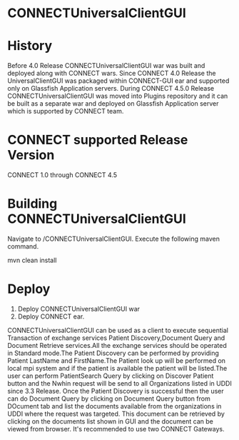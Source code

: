 CONNECTUniversalClientGUI
=========================

History
=======
Before 4.0 Release CONNECTUniversalClientGUI war was built and deployed along with CONNECT wars. Since CONNECT 4.0 Release the UniversalClientGUI was packaged within CONNECT-GUI ear and supported only on Glassfish Application servers. During CONNECT 4.5.0 Release CONNECTUniversalClientGUI was moved into Plugins repository and it can be built as a separate war and deployed on Glassfish Application server which is supported by CONNECT team. 

CONNECT supported Release Version
=================================
CONNECT 1.0 through CONNECT 4.5

Building CONNECTUniversalClientGUI
==================================
Navigate to <Install Folder>/CONNECTUniversalClientGUI. Execute the following maven command.

mvn clean install

Deploy
=======

1. Deploy CONNECTUniversalClientGUI war
2. Deploy CONNECT ear.

CONNECTUniversalClientGUI can be used as a client to execute sequential Transaction of exchange services Patient Discovery,Document Query and Document Retrieve services.All the exchange services should be operated in Standard mode.The Patient Discovery can be performed by providing Patient LastName and FirstName.The Patient look up will be performed on local mpi system and if the patient is available the patient will be listed.The user can perform PatientSearch Query by clicking on Discover Patient button and the Nwhin request will be send to all Organizations listed in UDDI since 3.3 Release. Once the Patient Discovery is successful then the user can do Document Query by clicking on Document Query button from DOcument tab and list  the documents available from the organizations in UDDI where the request was targeted. This document can be retrieved by clicking on the documents list shown in GUI and the document can be viewed from browser. It's recommended to use two CONNECT Gateways.

